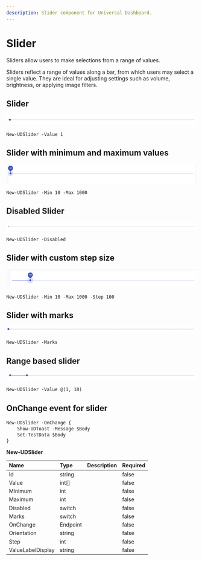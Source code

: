 ```yaml
---
description: Slider component for Universal Dashboard.
---
```


# Slider

Sliders allow users to make selections from a range of values.

Sliders reflect a range of values along a bar, from which users may select a single value. They are ideal for adjusting settings such as volume, brightness, or applying image filters.

## Slider 

![](../../../.gitbook/assets/image%20%2837%29.png)

```text
New-UDSlider -Value 1
```

## Slider with minimum and maximum values

![](../../../.gitbook/assets/image%20%2844%29.png)

```text
New-UDSlider -Min 10 -Max 1000
```

## Disabled Slider

![](../../../.gitbook/assets/image%20%2859%29.png)

```text
New-UDSlider -Disabled
```

## Slider with custom step size

![](../../../.gitbook/assets/image%20%2848%29.png)

```text
New-UDSlider -Min 10 -Max 1000 -Step 100
```

## Slider with marks

![](../../../.gitbook/assets/image%20%2839%29.png)

```text
New-UDSlider -Marks
```

## Range based slider

![](../../../.gitbook/assets/image%20%2865%29.png)

```text
New-UDSlider -Value @(1, 10)
```

## OnChange event for slider

```text
New-UDSlider -OnChange {
    Show-UDToast -Message $Body 
    Set-TestData $Body
}
```



**New-UDSlider**

| Name | Type | Description | Required |
| :--- | :--- | :--- | :--- |
| Id | string |  | false |
| Value | int\[\] |  | false |
| Minimum | int |  | false |
| Maximum | int |  | false |
| Disabled | switch |  | false |
| Marks | switch |  | false |
| OnChange | Endpoint |  | false |
| Orientation | string |  | false |
| Step | int |  | false |
| ValueLabelDisplay | string |  | false |

